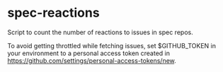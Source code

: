 # spec-reactions

Script to count the number of reactions to issues in spec repos.

To avoid getting throttled while fetching issues, set $GITHUB_TOKEN in your environment to a
personal access token created in https://github.com/settings/personal-access-tokens/new.

